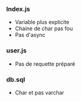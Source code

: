 ### Index.js
- Variable plus explicite
- Chaine de char pas fou
- Pas d'async
### user.js
- Pas de requette préparé
### db.sql
- Char et pas varchar